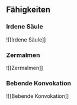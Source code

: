 ## Fähigkeiten

### Irdene Säule
![[Irdene Säule]]

### Zermalmen
![[Zermalmen]]

### Bebende Konvokation
![[Bebende Konvokation]]